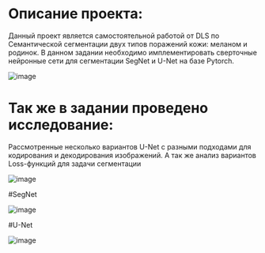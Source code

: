 # Описание проекта:

Данный проект является самостоятельной работой от DLS по Семантической сегментации двух типов поражений кожи: меланом и родинок. В данном задании необходимо имплементировать сверточные нейронные сети для сегментации SegNet и U-Net на базе Pytorch.

![image](https://user-images.githubusercontent.com/113540469/229103792-b3c14021-b3d6-4d91-b45c-74df79589ea8.png)

# Так же в задании проведено исследование:
Рассмотренные несколько вариантов U-Net с разными подходами для кодирования и декодирования изображений. А так же анализ вариантов Loss-функций для задачи сегментации

![image](https://user-images.githubusercontent.com/113540469/229103964-67d30799-17b7-4021-8f87-de3fb6e84ef4.png)


#SegNet

![image](https://user-images.githubusercontent.com/113540469/229103553-10e53bc7-7792-4b1e-a5ac-c681ee7a6342.png)

#U-Net

![image](https://user-images.githubusercontent.com/113540469/229103519-baad8463-e1c5-4cf7-9f46-fd249a2f928d.png)




